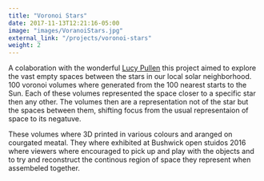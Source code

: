 ```yaml
---
title: "Voronoi Stars"
date: 2017-11-13T12:21:16-05:00
image: "images/VoranoiStars.jpg"
external_link: "/projects/voronoi-stars"
weight: 2
---
```


A colaboration with the wonderful [Lucy Pullen](http://www.iamthevariable.com/) this project aimed to explore the vast empty spaces between the stars in our local solar neighborhood. 100 voronoi volumes where generated from the 100 nearest starts to the Sun. Each of these volumes represented the space closer to a specific star then any other. The volumes then are a representation not of the star but the spaces between them, shifting focus from the usual representaion of space to its negatuve. 

These volumes where 3D printed in various colours and aranged on courgated meatal. They where exhibited at Bushwick open stuidos 2016 where viewers where encouraged to pick up and play with the objects and to try and reconstruct the continous region of space they represent when assembeled together.


